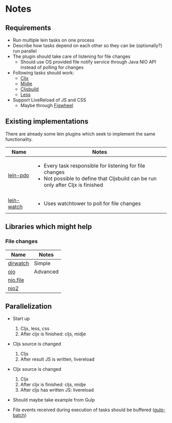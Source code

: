 # Notes

## Requirements

- Run multiple lein tasks on one process
- Describe how tasks depend on each other so they can be (optionally?) run parallel
- The plugin should take care of listening for file changes
  - Should use OS provided file notify service through Java NIO API instead of polling for changes
- Following tasks should work:
  - [Cljx](https://github.com/lynaghk/cljx/)
  - [Midje](https://github.com/marick/lein-midje)
  - [Cljsbuild](https://github.com/emezeske/lein-cljsbuild)
  - [Less](https://github.com/montoux/lein-less)
- Support LiveReload of JS and CSS
  - Maybe through [Figwheel](https://github.com/bhauman/lein-figwheel)

## Existing implementations

There are already some lein plugins which seek to implement the same functionality.

Name | Notes
-----|------
[lein-pdo](https://github.com/Raynes/lein-pdo)         | <ul><li>Every task responsible for listening for file changes</li><li>Not possible to define that Cljsbuild can be run only after Cljx is finished</li></ul>
[lein-watch](https://github.com/runoshun/lein-watch)   | <ul><li>Uses watchtower to poll for file changes</li></ul>

## Libraries which might help

### File changes

Name | Notes
-----|------
[dirwatch](https://github.com/juxt/dirwatch)         | Simple
[ojo](https://github.com/rplevy/ojo)                 | Advanced
[nio.file](https://github.com/ToBeReplaced/nio.file) |
[nio2](https://github.com/juergenhoetzel/clj-nio2)   |

## Parallelization

- Start up
  1. Cljx, less, css
  1. After cljx is finished: cljs, midje
- Cljs source is changed
  1. Cljs
  2. After result JS is written, livereload
- Cljx source is changed
  1. Cljx
  2. After cljx is finished: cljs, midje
  3. After cljs has written JS: livereload

- Should maybe take example from Gulp
- File events received during execution of tasks should be buffered ([gulp-batch](https://github.com/floatdrop/gulp-batch))
